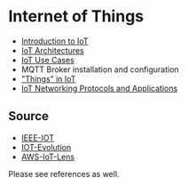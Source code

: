 # Internet of Things

* [Introduction to IoT](intro-to-iot.md)
* [IoT Architectures](iot-architecture.md)
* [IoT Use Cases](use-cases/iot-use-cases-demos.md)
* MQTT Broker installation and configuration
* ["Things" in IoT](things/README.md)
* [IoT Networking Protocols and Applications](networking/README.md)


## Source
* [IEEE-IOT](http://forms1.ieee.org/rs/682-UPB-550/images/IEEE-IOT-White-Paper.pdf)
* [IOT-Evolution](https://www.nxp.com/docs/en/white-paper/INTOTHNGSWP.pdf)
* [AWS-IoT-Lens](https://d1.awsstatic.com/whitepapers/architecture/AWS-IoT-Lens.pdf)

Please see references as well.
